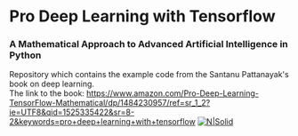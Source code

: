 # Pro Deep Learning with Tensorflow
### A Mathematical Approach to Advanced Artificial Intelligence in Python
Repository which contains the example code from the Santanu Pattanayak's book on deep learning.  
The link to the book: https://www.amazon.com/Pro-Deep-Learning-TensorFlow-Mathematical/dp/1484230957/ref=sr_1_2?ie=UTF8&qid=1525335422&sr=8-2&keywords=pro+deep+learning+with+tensorflow
  [![N|Solid](https://cldup.com/dTxpPi9lDf.thumb.png)](https://nodesource.com/products/nsolid)
